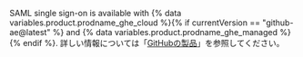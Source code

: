 SAML single sign-on is available with {% data variables.product.prodname_ghe_cloud %}{% if currentVersion == "github-ae@latest" %} and {% data variables.product.prodname_ghe_managed %}{% endif %}. 詳しい情報については「[GitHubの製品](/articles/githubs-products)」を参照してください。
